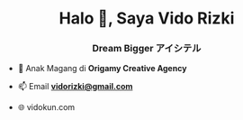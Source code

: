 <h1 align="center">Halo 👋, Saya Vido Rizki</h1>
<h3 align="center">Dream Bigger アイシテル</h3>

- 🔭 Anak Magang di **Origamy Creative Agency**

- 📫 Email **vidorizki@gmail.com**

- 🌐 vidokun.com
